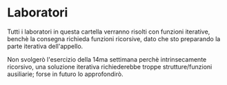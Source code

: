 # Laboratori
Tutti i laboratori in questa cartella verranno risolti con funzioni iterative, benchè la consegna richieda funzioni ricorsive, dato che sto preparando la parte iterativa dell'appello.  
  
Non svolgerò l'esercizio della 14ma settimana perchè intrinsecamente ricorsivo, una soluzione iterativa richiederebbe troppe strutture/funzioni ausiliarie; forse in futuro lo approfondirò.
